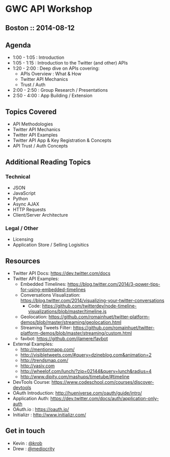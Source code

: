 # GWC API Workshop
## Boston :: 2014-08-12

## Agenda
* 1:00 - 1:05 : Introduction
* 1:05 - 1:15 : Introduction to the Twitter (and other) APIs
* 1:20 - 2:00 : Deep dive on APIs covering:
	* APIs Overview : What & How
	* Twitter API Mechanics
	* Trust / Auth
* 2:00 - 2:50 : Group Research / Presentations
* 2:50 - 4:00 : App Building / Extension

## Topics Covered
* API Methodologies
* Twitter API Mechanics
* Twitter API Examples
* Twitter API App & Key Registration & Concepts
* API Trust / Auth Concepts


## Additional Reading Topics

### Technical
* JSON
* JavaScript
* Python
* Async AJAX
* HTTP Requests
* Client/Server Architecture

### Legal / Other
* Licensing
* Application Store / Selling Logisitics

## Resources
* Twitter API Docs: <https://dev.twitter.com/docs>
* Twitter API Examples:
	* Embedded Timelines: <https://blog.twitter.com/2014/3-power-tips-for-using-embedded-timelines>
	* Conversations Visualization: <https://blog.twitter.com/2014/visualizing-your-twitter-conversations>
		* Code: <https://github.com/twitterdev/node-timeline-visualizations/blob/master/timeline.js>
	* Geolocation: <https://github.com/romainhuet/twitter-platform-demos/blob/master/streaming/geolocation.html>
	* Streaming Tweets Filter: <https://github.com/romainhuet/twitter-platform-demos/blob/master/streaming/custom.html>
	* favbot: <https://github.com/jlamere/favbot>
* External Examples: 
	* <http://mentionmapp.com/>
	* <http://visibletweets.com/#query=dzineblog.com&animation=2>
	* <http://trendsmap.com/>
	* <http://yasiv.com>
	* <http://wheelof.com/lunch/?zip=02144&query=lunch&radius=4>
	* <http://www.dipity.com/mashups/timetube/#timeline>
* DevTools Course: <https://www.codeschool.com/courses/discover-devtools>
* OAuth Introduction: <http://hueniverse.com/oauth/guide/intro/>
* Application Auth: <https://dev.twitter.com/docs/auth/application-only-auth>
* OAuth.io : <https://oauth.io/>
* Initializr : <http://www.initializr.com/>

## Get in touch
* Kevin : [@krob](http://twitter.com/krob)
* Drew : [@mediocrity](http://twitter.com/mediocrity)


